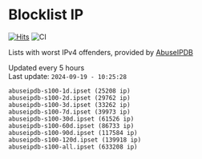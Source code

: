 # Blocklist IP

[![Hits](https://hits.seeyoufarm.com/api/count/incr/badge.svg?url=https%3A%2F%2Fgithub.com%2Fborestad%2Fblocklist-ip%2F&count_bg=%2379C83D&title_bg=%23555555&icon=&icon_color=%23E7E7E7&title=hits&edge_flat=false)](https://hits.seeyoufarm.com)  ![CI](https://img.shields.io/github/workflow/status/borestad/blocklist-ip/CI?style=flat-square)

Lists with worst IPv4 offenders, provided by [AbuseIPDB](https://www.abuseipdb.com/)

<!-- FOOTER-PLACEHOLDER -->
Updated every 5 hours<br>
Last update: `2024-09-19 - 10:25:28`
```
abuseipdb-s100-1d.ipset (25208 ip)
abuseipdb-s100-2d.ipset (29762 ip)
abuseipdb-s100-3d.ipset (33262 ip)
abuseipdb-s100-7d.ipset (39973 ip)
abuseipdb-s100-30d.ipset (61526 ip)
abuseipdb-s100-60d.ipset (86733 ip)
abuseipdb-s100-90d.ipset (117584 ip)
abuseipdb-s100-120d.ipset (139918 ip)
abuseipdb-s100-all.ipset (633208 ip)
```
